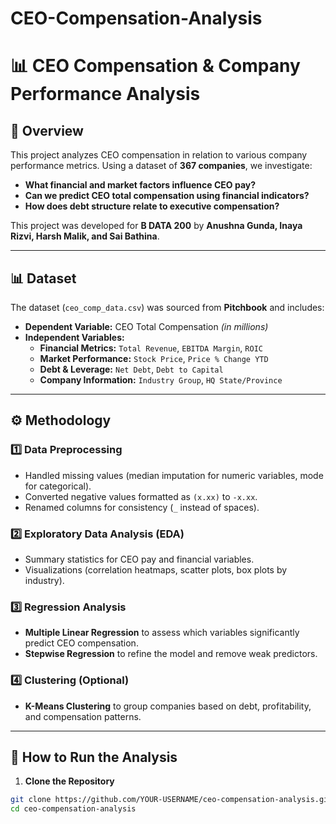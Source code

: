 # CEO-Compensation-Analysis
# 📊 CEO Compensation & Company Performance Analysis

## 📌 Overview  
This project analyzes CEO compensation in relation to various company performance metrics. Using a dataset of **367 companies**, we investigate:  

- **What financial and market factors influence CEO pay?**  
- **Can we predict CEO total compensation using financial indicators?**  
- **How does debt structure relate to executive compensation?**  

This project was developed for **B DATA 200** by **Anushna Gunda, Inaya Rizvi, Harsh Malik, and Sai Bathina**.

---

## 📊 Dataset  
The dataset (`ceo_comp_data.csv`) was sourced from **Pitchbook** and includes:  

- **Dependent Variable:** CEO Total Compensation *(in millions)*  
- **Independent Variables:**  
    - **Financial Metrics:** `Total Revenue`, `EBITDA Margin`, `ROIC`  
    - **Market Performance:** `Stock Price`, `Price % Change YTD`  
    - **Debt & Leverage:** `Net Debt`, `Debt to Capital`  
    - **Company Information:** `Industry Group`, `HQ State/Province`  

---

## ⚙️ Methodology  
### 1️⃣ Data Preprocessing  
- Handled missing values (median imputation for numeric variables, mode for categorical).  
- Converted negative values formatted as `(x.xx)` to `-x.xx`.  
- Renamed columns for consistency (`_` instead of spaces).  

### 2️⃣ Exploratory Data Analysis (EDA)  
- Summary statistics for CEO pay and financial variables.  
- Visualizations (correlation heatmaps, scatter plots, box plots by industry).  

### 3️⃣ Regression Analysis  
- **Multiple Linear Regression** to assess which variables significantly predict CEO compensation.  
- **Stepwise Regression** to refine the model and remove weak predictors.  

### 4️⃣ Clustering (Optional)  
- **K-Means Clustering** to group companies based on debt, profitability, and compensation patterns.  

---

## 🚀 How to Run the Analysis  
1. **Clone the Repository**  
```bash
git clone https://github.com/YOUR-USERNAME/ceo-compensation-analysis.git
cd ceo-compensation-analysis

